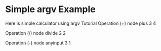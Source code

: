 # Simple argv Example

Here is simple calculator using argv
Tutorial
Operation (+)
node plus 3 4

Operation (/)
node divide 2 2

Operation (-)
node anyinput 3 1
